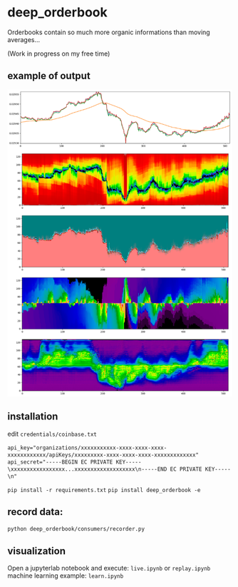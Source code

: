 # deep_orderbook
Orderbooks contain so much more organic informations than moving averages... 


(Work in progress on my free time)

## example of output

![books](https://raw.githubusercontent.com/gQuantCoder/deep_orderbook/master/images/01.png?raw=true "Orderbooks and alpha")

## installation

edit ` credentials/coinbase.txt `
```
api_key="organizations/xxxxxxxxxxx-xxxx-xxxx-xxxx-xxxxxxxxxxxx/apiKeys/xxxxxxxxx-xxxx-xxxx-xxxx-xxxxxxxxxxxxx"
api_secret="-----BEGIN EC PRIVATE KEY-----\xxxxxxxxxxxxxxxxx...xxxxxxxxxxxxxxxxxxx\n-----END EC PRIVATE KEY-----\n"
```

  ``` pip install -r requirements.txt ```
  ``` pip install deep_orderbook -e ```

## record data:
```
python deep_orderbook/consumers/recorder.py
```

## visualization
Open a jupyterlab notebook and execute: `live.ipynb` or `replay.ipynb`
machine learning example: `learn.ipynb`


